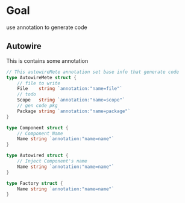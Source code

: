 # Goal

use annotation to generate code

## Autowire

This is contains some annotation

```go
// This autowireMete annotation set base info that generate code
type AutowireMete struct {
    // file to write
	File    string `annotation:"name=file"`
    // todo
	Scope   string `annotation:"name=scope"`
    // gen code pkg
	Package string `annotation:"name=package"`
}

type Component struct {
	// Component Name
	Name string `annotation:"name=name"`
}

type Autowired struct {
	// Inject Component's name
	Name string `annotation:"name=name"`
}

type Factory struct {
	Name string `annotation:"name=name"`
}
```
